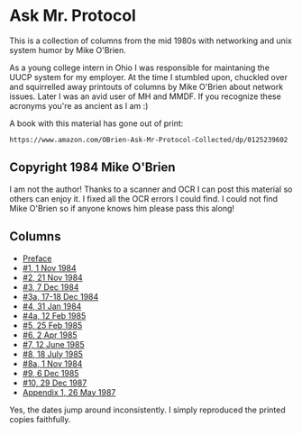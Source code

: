 # Ask Mr. Protocol

This is a collection of columns from the mid 1980s with networking and
unix system humor by Mike O'Brien.

As a young college intern in Ohio I was responsible for maintaning the UUCP
system for my employer. At the time I stumbled upon, chuckled over and
squirrelled away printouts of columns by Mike O'Brien about network issues.
Later I was an avid user of MH and MMDF.  If you recognize these acronyms
you're as ancient as I am :)

A book with this material has gone out of print:

    https://www.amazon.com/OBrien-Ask-Mr-Protocol-Collected/dp/0125239602

## Copyright 1984 Mike O'Brien

I am not the author! Thanks to a scanner and OCR I can post this material so 
others can enjoy it. I fixed all the OCR errors I could find.  I could not 
find Mike O'Brien so if anyone knows him please pass this along!

## Columns

* [Preface](ask-mr-protocol-preface.md)
* [#1, 1 Nov 1984](ask-mr-protocol-nr-1.md)
* [#2, 21 Nov 1984](ask-mr-protocol-nr-2.md)
* [#3, 7 Dec 1984](ask-mr-protocol-nr-3.md)
* [#3a, 17-18 Dec 1984](ask-mr-protocol-nr-3a.md)
* [#4, 31 Jan 1984](ask-mr-protocol-nr-4.md)
* [#4a, 12 Feb 1985](ask-mr-protocol-nr-4a.md)
* [#5, 25 Feb 1985](ask-mr-protocol-nr-5.md)
* [#6, 2 Apr 1985](ask-mr-protocol-nr-6.md)
* [#7, 12 June 1985](ask-mr-protocol-nr-7.md)
* [#8, 18 July 1985](ask-mr-protocol-nr-8.md)
* [#8a, 1 Nov 1984](ask-mr-protocol-nr-8a.md)
* [#9, 6 Dec 1985](ask-mr-protocol-nr-9.md)
* [#10, 29 Dec 1987](ask-mr-protocol-nr-10.md)
* [Appendix 1, 26 May 1987](ask-mr-protocol-apdx-1.md)

Yes, the dates jump around inconsistently.
I simply reproduced the printed copies faithfully.
